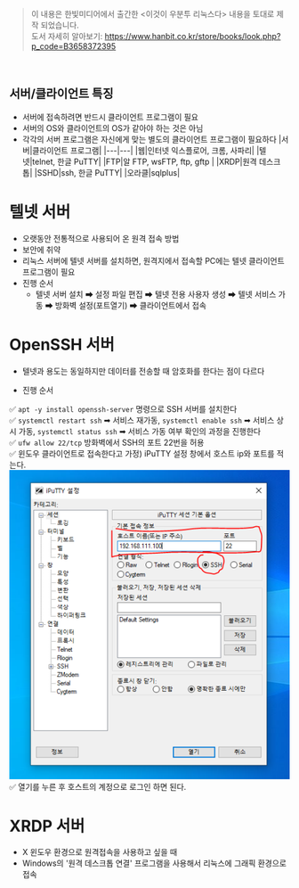 > 이 내용은 한빛미디어에서 출간한 <이것이 우분투 리눅스다> 내용을 토대로 제작 되었습니다.   
> 도서 자세히 알아보기: https://www.hanbit.co.kr/store/books/look.php?p_code=B3658372395     

<br>

## 서버/클라이언트 특징
* 서버에 접속하려면 반드시 클라이언트 프로그램이 필요
* 서버의 OS와 클라이언트의 OS가 같아야 하는 것은 아님
* 각각의 서버 프로그램은 자신에게 맞는 별도의 클라이언트 프로그램이 필요하다
    |서버|클라이언트 프로그램|
    |---|---|
    |웹|인터넷 익스플로어, 크롬, 사파리|
    |텔넷|telnet, 한글 PuTTY|
    |FTP|알 FTP, wsFTP, ftp, gftp |
    |XRDP|원격 데스크톱|
    |SSHD|ssh, 한글 PuTTY|
    |오라클|sqlplus|


# 텔넷 서버 
* 오랫동안 전통적으로 사용되어 온 원격 접속 방법
* 보안에 취약
* 리눅스 서버에 텔넷 서버를 설치하면, 원격지에서 접속할 PC에는 텔넷 클라이언트 프로그램이 필요
* 진행 순서
  * 텔넷 서버 설치 ➡ 설정 파일 편집 ➡ 텔넷 전용 사용자 생성 ➡ 텔넷 서비스 가동 ➡ 방화벽 설정(포트열기) ➡ 클라이언트에서 접속

# OpenSSH 서버
* 텔넷과 용도는 동일하지만 데이터를 전송할 때 암호화를 한다는 점이 다르다

* 진행 순서

✅ `apt -y install openssh-server` 명령으로 SSH 서버를 설치한다   
✅ `systemctl restart ssh` ➡ 서비스 재가동, `systemctl enable ssh` ➡ 서비스 상시 가동, `systemctl status ssh` ➡ 서비스 가동 여부 확인의 과정을 진행한다  
✅ `ufw allow 22/tcp` 방화벽에서 SSH의 포트 22번을 허용  
✅ 윈도우 클라이언트로 접속한다고 가정) iPuTTY 설정 창에서 호스트 ip와 포트를 적는다.  
![](../assets/ssh_iputty.PNG)
✅ 열기를 누른 후 호스트의 계정으로 로그인 하면 된다. 

# XRDP 서버 
* X 윈도우 환경으로 원격접속을 사용하고 싶을 때
* Windows의 '원격 데스크톱 연결' 프로그램을 사용해서 리눅스에 그래픽 환경으로 접속